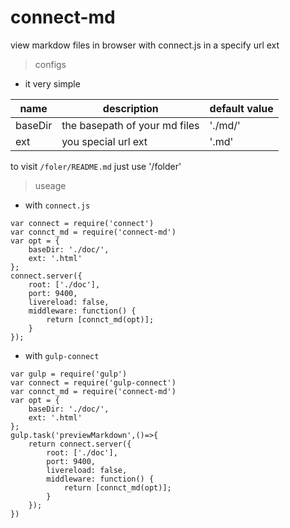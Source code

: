 # connect-md
view markdow files in browser with connect.js in a specify url ext

> configs

- it very simple

|name  | description|default value|
|------|------------|------|
|baseDir|the basepath of your md files|'./md/'| 
|ext| you special url ext |'.md'|

to visit `/foler/README.md` just use '/folder' 

> useage

- with `connect.js`   
```
var connect = require('connect')
var connct_md = require('connect-md')
var opt = {
    baseDir: './doc/',
    ext: '.html'
};
connect.server({
    root: ['./doc'],
    port: 9400,
    livereload: false,
    middleware: function() {
        return [connct_md(opt)];
    }
});
```

- with `gulp-connect`
```
var gulp = require('gulp')
var connect = require('gulp-connect')
var connct_md = require('connect-md')
var opt = {
    baseDir: './doc/',
    ext: '.html'
};
gulp.task('previewMarkdown',()=>{
    return connect.server({
        root: ['./doc'],
        port: 9400,
        livereload: false,
        middleware: function() {
            return [connct_md(opt)];
        }
    });
})

```